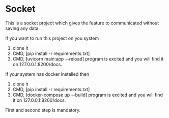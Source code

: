 # Socket

This is a socket project which gives the feature to communicated without saving any data.

If you want to run this project on you system
1. clone it
2. CMD, [pip install -r requirements.txt]
3. CMD, [uvicorn main:app --reload]
program is excited and you will find it on 127.0.0.1:8200/docs.

If your system has docker installed then
1. clone it
2. CMD, [pip install -r requirements.txt]
3. CMD, [docker-compose up --build]
program is excited and you will find it on 127.0.0.1:8200/docs.

First and second step is mandatory.